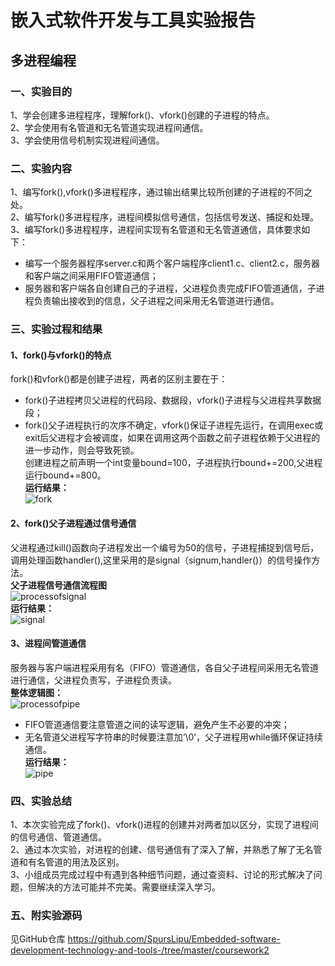 # 嵌入式软件开发与工具实验报告

## 多进程编程

### 一、实验目的
1、学会创建多进程程序，理解fork()、vfork()创建的子进程的特点。  
2、学会使用有名管道和无名管道实现进程间通信。  
3、学会使用信号机制实现进程间通信。
### 二、实验内容
1、编写fork(),vfork()多进程程序，通过输出结果比较所创建的子进程的不同之处。  
2、编写fork()多进程程序，进程间模拟信号通信，包括信号发送、捕捉和处理。  
3、编写fork()多进程程序，进程间实现有名管道和无名管道通信，具体要求如下：  
- 编写一个服务器程序server.c和两个客户端程序client1.c、client2.c，服务器和客户端之间采用FIFO管道通信；  
- 服务器和客户端各自创建自己的子进程，父进程负责完成FIFO管道通信，子进程负责输出接收到的信息，父子进程之间采用无名管道进行通信。  
### 三、实验过程和结果
#### 1、fork()与vfork()的特点
fork()和vfork()都是创建子进程，两者的区别主要在于：  
+ fork()子进程拷贝父进程的代码段、数据段，vfork()子进程与父进程共享数据段；
+ fork()父子进程执行的次序不确定，vfork()保证子进程先运行，在调用exec或exit后父进程才会被调度，如果在调用这两个函数之前子进程依赖于父进程的进一步动作，则会导致死锁。  
创建进程之前声明一个int变量bound=100，子进程执行bound+=200,父进程运行bound+=800。  
**运行结果：**  
![fork](https://github.com/SpursLipu/Embedded-software-development-technology-and-tools-/blob/master/coursework2/images/fork.png)
#### 2、fork()父子进程通过信号通信
父进程通过kill()函数向子进程发出一个编号为50的信号，子进程捕捉到信号后，调用处理函数handler(),这里采用的是signal（signum,handler()）的信号操作方法。  
**父子进程信号通信流程图**  
![processofsignal](https://github.com/SpursLipu/Embedded-software-development-technology-and-tools-/blob/master/coursework2/images/processofsignal.png)  
**运行结果：**  
![signal](https://github.com/SpursLipu/Embedded-software-development-technology-and-tools-/blob/master/coursework2/images/signal.png)
#### 3、进程间管道通信
服务器与客户端进程采用有名（FIFO）管道通信，各自父子进程间采用无名管道进行通信，父进程负责写，子进程负责读。  
**整体逻辑图：**  
![processofpipe](https://github.com/SpursLipu/Embedded-software-development-technology-and-tools-/blob/master/coursework2/images/processofpipe.png)
+ FIFO管道通信要注意管道之间的读写逻辑，避免产生不必要的冲突；
+ 无名管道父进程写字符串的时候要注意加‘\0’，父子进程用while循环保证持续通信。  
**运行结果：**  
![pipe](https://github.com/SpursLipu/Embedded-software-development-technology-and-tools-/blob/master/coursework2/images/pipe.png)
### 四、实验总结
1、本次实验完成了fork()、vfork()进程的创建并对两者加以区分，实现了进程间的信号通信、管道通信。  
2、通过本次实验，对进程的创建、信号通信有了深入了解，并熟悉了解了无名管道和有名管道的用法及区别。  
3、小组成员完成过程中有遇到各种细节问题，通过查资料、讨论的形式解决了问题，但解决的方法可能并不完美。需要继续深入学习。
### 五、附实验源码
见GitHub仓库
https://github.com/SpursLipu/Embedded-software-development-technology-and-tools-/tree/master/coursework2

